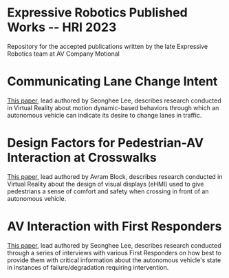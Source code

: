 # Expressive Robotics Published Works -- HRI 2023
Repository for the accepted publications written by the late Expressive Robotics team at AV Company Motional

# Communicating Lane Change Intent 
[This paper](Communicating%20Lane%20Change%20Intent.pdf), lead authored by Seonghee Lee, describes research conducted in Virtual Reality about motion dynamic-based behaviors through which an autonomous vehicle can indicate its desire to change lanes in traffic.

# Design Factors for Pedestrian-AV Interaction at Crosswalks
[This paper](AV%20Interaction%20with%20First%20Responders.pdf), lead authored by Avram Block, describes research conducted in Virtual Reality about the design of visual displays (eHMI) used to give pedestrians a sense of comfort and safety when crossing in front of an autonomous vehicle.

# AV Interaction with First Responders
[This paper](Pedestrian-AV%20Interaction%20Design%20Factors.pdf), lead authored by Seonghee Lee, describes research conducted through a series of interviews with various First Responders on how best to provide them with critical information about the autonomous vehicle's state in instances of failure/degradation requiring intervention.
